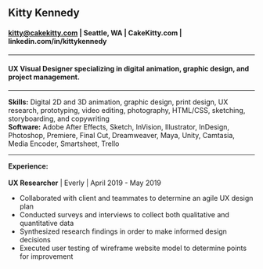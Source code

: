 ## Kitty Kennedy
#### kitty@cakekitty.com | Seattle, WA | CakeKitty.com | linkedin.com/in/kittykennedy
---
#### UX Visual Designer specializing in digital animation, graphic design, and project management.
---
**Skills:** Digital 2D and 3D animation, graphic design, print design, UX research, prototyping, video editing, photography, HTML/CSS, sketching, storyboarding, and copywriting  
**Software:** Adobe After Effects, Sketch, InVision, Illustrator, InDesign, Photoshop, Premiere, Final Cut, Dreamweaver, Maya, Unity, Camtasia, Media Encoder, Smartsheet, Trello  
***
**Experience:**  
&nbsp;  
**UX Researcher** | Everly | April 2019 - May 2019
* Collaborated with client and teammates to determine an agile UX design plan
* Conducted surveys and interviews to collect both qualitative and quantitative data
* Synthesized research findings in order to make informed design decisions
* Executed user testing of wireframe website model to determine points for improvement
